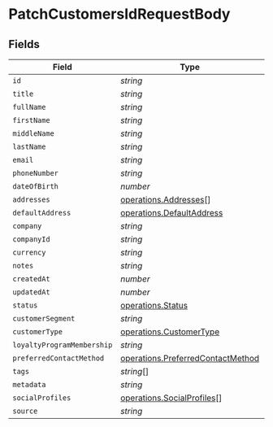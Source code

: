 # PatchCustomersIdRequestBody


## Fields

| Field                                                                                  | Type                                                                                   | Required                                                                               | Description                                                                            |
| -------------------------------------------------------------------------------------- | -------------------------------------------------------------------------------------- | -------------------------------------------------------------------------------------- | -------------------------------------------------------------------------------------- |
| `id`                                                                                   | *string*                                                                               | :heavy_minus_sign:                                                                     | N/A                                                                                    |
| `title`                                                                                | *string*                                                                               | :heavy_minus_sign:                                                                     | N/A                                                                                    |
| `fullName`                                                                             | *string*                                                                               | :heavy_minus_sign:                                                                     | N/A                                                                                    |
| `firstName`                                                                            | *string*                                                                               | :heavy_minus_sign:                                                                     | N/A                                                                                    |
| `middleName`                                                                           | *string*                                                                               | :heavy_minus_sign:                                                                     | N/A                                                                                    |
| `lastName`                                                                             | *string*                                                                               | :heavy_minus_sign:                                                                     | N/A                                                                                    |
| `email`                                                                                | *string*                                                                               | :heavy_minus_sign:                                                                     | N/A                                                                                    |
| `phoneNumber`                                                                          | *string*                                                                               | :heavy_minus_sign:                                                                     | N/A                                                                                    |
| `dateOfBirth`                                                                          | *number*                                                                               | :heavy_minus_sign:                                                                     | N/A                                                                                    |
| `addresses`                                                                            | [operations.Addresses](../../models/operations/addresses.md)[]                         | :heavy_minus_sign:                                                                     | N/A                                                                                    |
| `defaultAddress`                                                                       | [operations.DefaultAddress](../../models/operations/defaultaddress.md)                 | :heavy_minus_sign:                                                                     | N/A                                                                                    |
| `company`                                                                              | *string*                                                                               | :heavy_minus_sign:                                                                     | N/A                                                                                    |
| `companyId`                                                                            | *string*                                                                               | :heavy_minus_sign:                                                                     | N/A                                                                                    |
| `currency`                                                                             | *string*                                                                               | :heavy_minus_sign:                                                                     | N/A                                                                                    |
| `notes`                                                                                | *string*                                                                               | :heavy_minus_sign:                                                                     | N/A                                                                                    |
| `createdAt`                                                                            | *number*                                                                               | :heavy_minus_sign:                                                                     | N/A                                                                                    |
| `updatedAt`                                                                            | *number*                                                                               | :heavy_minus_sign:                                                                     | N/A                                                                                    |
| `status`                                                                               | [operations.Status](../../models/operations/status.md)                                 | :heavy_minus_sign:                                                                     | N/A                                                                                    |
| `customerSegment`                                                                      | *string*                                                                               | :heavy_minus_sign:                                                                     | N/A                                                                                    |
| `customerType`                                                                         | [operations.CustomerType](../../models/operations/customertype.md)                     | :heavy_minus_sign:                                                                     | N/A                                                                                    |
| `loyaltyProgramMembership`                                                             | *string*                                                                               | :heavy_minus_sign:                                                                     | N/A                                                                                    |
| `preferredContactMethod`                                                               | [operations.PreferredContactMethod](../../models/operations/preferredcontactmethod.md) | :heavy_minus_sign:                                                                     | N/A                                                                                    |
| `tags`                                                                                 | *string*[]                                                                             | :heavy_minus_sign:                                                                     | N/A                                                                                    |
| `metadata`                                                                             | *string*                                                                               | :heavy_minus_sign:                                                                     | N/A                                                                                    |
| `socialProfiles`                                                                       | [operations.SocialProfiles](../../models/operations/socialprofiles.md)[]               | :heavy_minus_sign:                                                                     | N/A                                                                                    |
| `source`                                                                               | *string*                                                                               | :heavy_minus_sign:                                                                     | N/A                                                                                    |